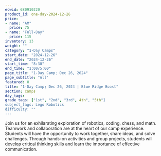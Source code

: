 ```yaml
---
ecwid: 680910220
product_id: one-day-2024-12-26
price:
- name: "AM"
  price: 75
- name: "Full-Day"
  price: 115
inventory: 13
weight: ""
category: "1-Day Camps"
start_date: "2024-12-26"
end_date: "2024-12-26"
start_time: "8:30"
end_time: "1:00/5:00"
page_title: "1-Day Camp; Dec 26, 2024"
page_subtitle: "All"
featured: 8
title: "1-Day Camp; Dec 26, 2024 | Blue Ridge Boost"
section: camps
day_tags: 
grade_tags: ["1st", "2nd", "3rd", 4th", "5th"]
subject_tags: Lego Robotics
difficulty: ""
---
```

Join us for an exhilarating exploration of robotics, coding, chess, and math. Teamwork and collaboration are at the heart of our camp experience. Students will have the opportunity to work together, share ideas, and solve challenges. Through hands-on activities and group projects, students will develop critical thinking skills and learn the importance of effective communication.
